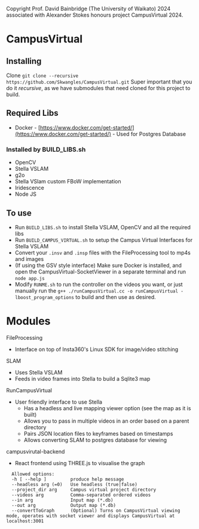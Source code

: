 Copyright Prof. David Bainbridge (The University of Waikato) 2024 associated with Alexander Stokes honours project CampusVirtual 2024.

# CampusVirtual

## Installing

Clone `git clone --recursive https://github.com/Skwangles/CampusVirtual.git`
Super important that you do it _recursive_, as we have submodules that need cloned for this project to build.

## Required Libs

- Docker - [https://www.docker.com/get-started/](https://www.docker.com/get-started/) - Used for Postgres Database

### Installed by BUILD_LIBS.sh

- OpenCV
- Stella VSLAM
- g2o
- Stella VSlam custom FBoW implementation
- Iridescence
- Node JS

## To use

- Run `BUILD_LIBS.sh` to install Stella VSLAM, OpenCV and all the required libs
- Run `BUILD_CAMPUS_VIRTUAL.sh` to setup the Campus Virtual Interfaces for Stella VSLAM
- Convert your `.insv` and `.insp` files with the FileProcessing tool to mp4s and images
- (If using the GSV style interface) Make sure Docker is installed, and open the CampusVirtual-SocketViewer in a separate terminal and run `node app.js`
- Modify `RUNME.sh` to run the controller on the videos you want, or just manually run the `g++ ./runCampusVirtual.cc -o runCampusVirtual -lboost_program_options` to build and then use as desired.

# Modules

FileProcessing

- Interface on top of Insta360's Linux SDK for image/video stitching

SLAM

- Uses Stella VSLAM
- Feeds in video frames into Stella to build a Sqlite3 map

RunCampusVirtual

- User friendly interface to use Stella
  - Has a headless and live mapping viewer option (see the map as it is built)
  - Allows you to pass in multiple videos in an order based on a parent directory
  - Pairs JSON location files to keyframes based on timestamps
  - Allows converting SLAM to postgres database for viewing

campusvirutal-backend

- React frontend using THREE.js to visualise the graph
  
```
  Allowed options:
  -h [ --help ]         produce help message
  --headless arg (=0)   Use headless (true|false)
  --project_dir arg     Campus virtual project directory
  --videos arg          Comma-separated ordered videos
  --in arg              Input map (*.db)
  --out arg             Output map (*.db)
  --convertToGraph      (Optional) Turns on CampusVirtual viewing mode, operates with socket viewer and displays CampusVirtual at localhost:3001
```
